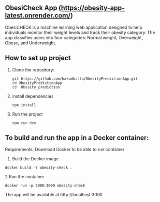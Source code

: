 ## ObesiCheck App (https://obesity-app-latest.onrender.com/)

ObesiCHECK is a machine learning web application designed to help individuals monitor their weight levels and track their obesity category. 
The app classifies users into four categories: Normal weight, Overweight, Obese, and Underweight.

## How to set up project

1. Clone the repository:
   ```
   git https://github.com/bakudbilla/ObesityPredictionApp.git
   cd ObesityPredictionApp
   cd  Obesity_prediction
   ```
2. Install dependencies
   ```
   npm install
   ```
   
3. Run the project
   ```
   npm run dev
   ```

## To build and run the app in a Docker container:

Requirements; 
Download Docker to be able to run container

 1. Build the Docker image

```
docker build -t obesity-check .
```
2.Run the container
  ```
  docker run -p 3000:3000 obesity-check
  ```

The app will be available at http://localhost:3000


